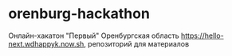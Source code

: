 # orenburg-hackathon
Онлайн-хакатон "Первый" Оренбургская область https://hello-next.wdhappyk.now.sh, репозиторий для материалов
